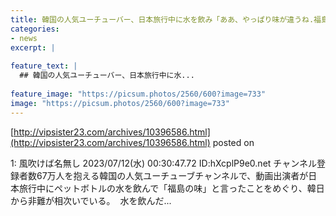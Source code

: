 ```yaml
---
title: 韓国の人気ユーチューバー、日本旅行中に水を飲み「ああ、やっぱり味が違うね.福島の味」
categories:
- news
excerpt: |
  
feature_text: |
  ## 韓国の人気ユーチューバー、日本旅行中に水...
  
feature_image: "https://picsum.photos/2560/600?image=733"
image: "https://picsum.photos/2560/600?image=733"
---
```


[http://vipsister23.com/archives/10396586.html](http://vipsister23.com/archives/10396586.html)
posted on 

<!--more-->

1: 風吹けば名無し 2023/07/12(水) 00:30:47.72 ID:hXcplP9e0.net チャンネル登録者数67万人を抱える韓国の人気ユーチューブチャンネルで、動画出演者が日本旅行中にペットボトルの水を飲んで「福島の味」と言ったことをめぐり、韓日から非難が相次いでいる。  水を飲んだ...
